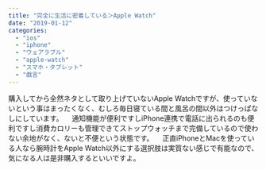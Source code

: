 ```yaml
---
title: "完全に生活に密着している＞Apple Watch"
date: "2019-01-12"
categories: 
  - "ios"
  - "iphone"
  - "ウェアラブル"
  - "apple-watch"
  - "スマホ・タブレット"
  - "戯言"
---
```


購入してから全然ネタとして取り上げていないApple Watchですが、使っていないという事はまったくなく、むしろ毎日寝ている間と風呂の間以外はつけっぱなしにしています。 　通知機能が便利ですしiPhone連携で電話に出られるのも便利ですし消費カロリーも管理できてストップウォッチまで完備しているので使わない余地がなく、ないと不便という状態です。 　正直iPhoneとMacを使っている人なら腕時計をApple Watch以外にする選択肢は実質ない感じで有能なので、気になる人は是非購入するといいですよ。

